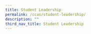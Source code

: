 ```yaml
---
title: Student Leadership
permalink: /ccas/student-leadership/
description: ""
third_nav_title: Student Leadership
---
```

